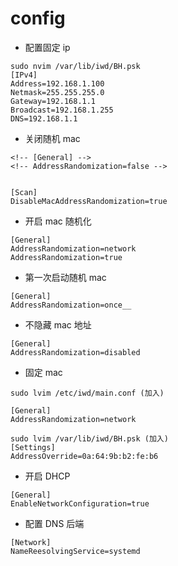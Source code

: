# config

- 配置固定 ip
```shell
sudo nvim /var/lib/iwd/BH.psk
[IPv4]
Address=192.168.1.100
Netmask=255.255.255.0
Gateway=192.168.1.1
Broadcast=192.168.1.255
DNS=192.168.1.1
```

- 关闭随机 mac
```shell
<!-- [General] -->
<!-- AddressRandomization=false -->


[Scan]
DisableMacAddressRandomization=true
```

- 开启 mac 随机化
```shell
[General]
AddressRandomization=network
AddressRandomization=true
```

- 第一次启动随机 mac
```shell
[General]
AddressRandomization=once__
```

- 不隐藏 mac 地址
```shell
[General]
AddressRandomization=disabled
```

- 固定 mac
```shell
sudo lvim /etc/iwd/main.conf (加入)

[General]
AddressRandomization=network

sudo lvim /var/lib/iwd/BH.psk (加入)
[Settings]
AddressOverride=0a:64:9b:b2:fe:b6
```

- 开启 DHCP
```shell
[General]
EnableNetworkConfiguration=true
```

- 配置 DNS 后端
```shell
[Network]
NameReesolvingService=systemd
```
